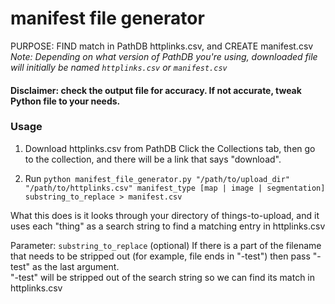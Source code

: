 # manifest file generator
PURPOSE: FIND match in PathDB httplinks.csv, and CREATE manifest.csv<br>
*Note: Depending on what version of PathDB you're using, downloaded file will initially be named `httplinks.csv` or `manifest.csv`*

#### Disclaimer: check the output file for accuracy. If not accurate, tweak Python file to your needs.

### Usage
1) Download httplinks.csv from PathDB
Click the Collections tab, then go to the collection, and there will be a link that says "download".

2) Run `python manifest_file_generator.py "/path/to/upload_dir" "/path/to/httplinks.csv" manifest_type [map | image | segmentation] substring_to_replace > manifest.csv`

What this does is it looks through your directory of things-to-upload, and it uses each "thing" as a search string to find a matching entry in httplinks.csv

Parameter: `substring_to_replace` (optional)
If there is a part of the filename that needs to be stripped out (for example, file ends in "-test") then pass "-test" as the last argument.<br>
"-test" will be stripped out of the search string so we can find its match in httplinks.csv
